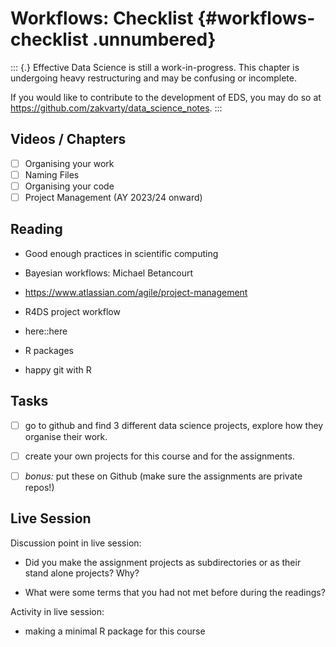 # Workflows: Checklist {#workflows-checklist .unnumbered}


::: {.} 
Effective Data Science is still a work-in-progress. This chapter is undergoing heavy restructuring and may be confusing or incomplete. 

If you would like to contribute to the development of EDS, you may do so at <https://github.com/zakvarty/data_science_notes>.
:::

## Videos / Chapters

- [ ] Organising your work 
- [ ] Naming Files
- [ ] Organising your code 
- [ ] Project Management (AY 2023/24 onward)

## Reading 


- Good enough practices in scientific computing 
- Bayesian workflows: Michael Betancourt
- https://www.atlassian.com/agile/project-management 

- R4DS project workflow
- here::here 
- R packages 
- happy git with R

## Tasks 

- [ ] go to github and find 3 different data science projects, explore how they organise their work. 
- [ ] create your own projects for this course and for the assignments. 
- [ ] *bonus:* put these on Github (make sure the assignments are private repos!)


## Live Session 

Discussion point in live session: 

- Did you make the assignment projects as subdirectories or as their stand alone projects? Why? 

- What were some terms that you had not met before during the readings?


Activity in live session:

- making a minimal R package for this course 

